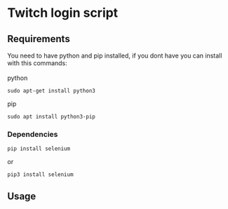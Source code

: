 # Twitch login script
## Requirements
You need to have python and pip installed, if you dont have you can install with this commands:
<br>
<br>
python
```
sudo apt-get install python3
```
pip
```
sudo apt install python3-pip
```
### Dependencies
```
pip install selenium
```
or
```
pip3 install selenium
```
## Usage
```python

```
